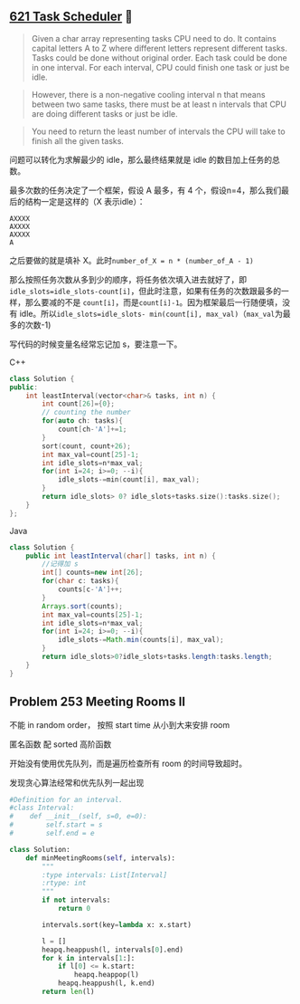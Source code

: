 ## [621 Task Scheduler](https://leetcode.com/problems/task-scheduler/) :triangular_flag_on_post: 

> Given a char array representing tasks CPU need to do. It contains capital letters A to Z where different letters represent different tasks. Tasks could be done without original order. Each task could be done in one interval. For each interval, CPU could finish one task or just be idle.

> However, there is a non-negative cooling interval n that means between two same tasks, there must be at least n intervals that CPU are doing different tasks or just be idle.

> You need to return the least number of intervals the CPU will take to finish all the given tasks.

问题可以转化为求解最少的 idle，那么最终结果就是 idle 的数目加上任务的总数。

最多次数的任务决定了一个框架，假设 A 最多，有 4 个，假设n=4，那么我们最后的结构一定是这样的（X 表示idle）：

```
AXXXX
AXXXX
AXXXX
A
```

之后要做的就是填补 X。此时`number_of_X = n * (number_of_A - 1)`

那么按照任务次数从多到少的顺序，将任务依次填入进去就好了，即`idle_slots=idle_slots-count[i]`，但此时注意，如果有任务的次数跟最多的一样，那么要减的不是 `count[i]`，而是`count[i]-1`。因为框架最后一行随便填，没有 idle。所以`idle_slots=idle_slots- min(count[i], max_val)`（`max_val`为最多的次数-1)

写代码的时候变量名经常忘记加 s，要注意一下。

C++
```cpp
class Solution {
public:
    int leastInterval(vector<char>& tasks, int n) {
        int count[26]={0};
        // counting the number
        for(auto ch: tasks){
            count[ch-'A']+=1;
        }
        sort(count, count+26);
        int max_val=count[25]-1;
        int idle_slots=n*max_val;
        for(int i=24; i>=0; --i){
            idle_slots-=min(count[i], max_val);
        }       
        return idle_slots> 0? idle_slots+tasks.size():tasks.size();      
    }
};
```

Java
```Java
class Solution {
    public int leastInterval(char[] tasks, int n) {
        //记得加 s
        int[] counts=new int[26];
        for(char c: tasks){
            counts[c-'A']++;
        }
        Arrays.sort(counts);
        int max_val=counts[25]-1;
        int idle_slots=n*max_val;
        for(int i=24; i>=0; --i){
            idle_slots-=Math.min(counts[i], max_val);
        }
        return idle_slots>0?idle_slots+tasks.length:tasks.length;
    }
}
```

## Problem 253 Meeting Rooms II 

不能 in random order， 按照 start time 从小到大来安排 room

匿名函数 配 sorted 高阶函数

开始没有使用优先队列，而是遍历检查所有 room 的时间导致超时。

发现贪心算法经常和优先队列一起出现

```py
#Definition for an interval.
#class Interval:
#    def __init__(self, s=0, e=0):
#        self.start = s
#        self.end = e

class Solution:
    def minMeetingRooms(self, intervals):
        """
        :type intervals: List[Interval]
        :rtype: int
        """
        if not intervals:
            return 0

        intervals.sort(key=lambda x: x.start)

        l = []
        heapq.heappush(l, intervals[0].end)
        for k in intervals[1:]:
            if l[0] <= k.start:
                heapq.heappop(l)
            heapq.heappush(l, k.end)
        return len(l)
```